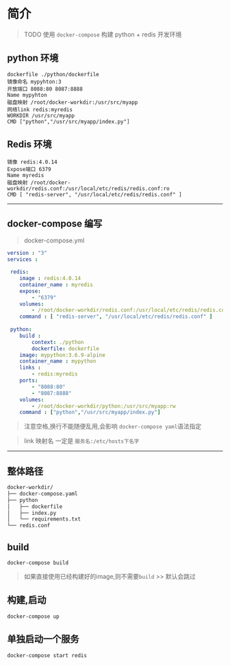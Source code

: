 # 简介

> TODO 使用 `docker-compose` 构建 python + redis 开发环境

## python 环境

    dockerfile ./python/dockerfile
    镜像命名 mypyhton:3
    开放端口 8088:80 8087:8888
    Name mypyhton
    磁盘映射 /root/docker-workdir:/usr/src/myapp
    网络link redis:myredis
    WORKDIR /usr/src/myapp
    CMD ["python","/usr/src/myapp/index.py"]

## Redis 环境

    镜像 redis:4.0.14
    Expose端口 6379
    Name myredis
    磁盘映射 /root/docker-workdir/redis.conf:/usr/local/etc/redis/redis.conf:ro
    CMD [ "redis-server", "/usr/local/etc/redis/redis.conf" ]

------------

## docker-compose 编写

> docker-compose.yml

```yaml
version : "3"
services :

 redis:
    image : redis:4.0.14
    container_name : myredis
    expose:
        - "6379"
    volumes:
        - /root/docker-workdir/redis.conf:/usr/local/etc/redis/redis.conf:ro
    command : [ "redis-server", "/usr/local/etc/redis/redis.conf" ]
 
 python:
    build :
        context: ./python
        dockerfile: dockerfile
    image: mypython:3.6.9-alpine
    container_name : mypython
    links :
        - redis:myredis
    ports:
        - "8088:80"
        - "8087:8888"
    volumes:
        - /root/docker-workdir/python:/usr/src/myapp:rw
    command : ["python","/usr/src/myapp/index.py"]
```

> 注意空格,换行不能随便乱用,会影响 `docker-compose
yaml`语法指定

> link 映射名 一定是 `服务名:/etc/hosts下名字`

--------------

## 整体路径

```txt
docker-workdir/
├── docker-compose.yaml
├── python
│   ├── dockerfile
│   ├── index.py
│   └── requirements.txt
└── redis.conf
```

## build

`docker-compose build`

> 如果直接使用已经构建好的image,则不需要`build`
    >> 默认会跳过


## 构建,启动

`docker-compose up`

## 单独启动一个服务

`docker-compose start redis`